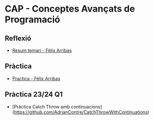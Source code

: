 # CAP - Conceptes Avançats de Programació

## Reflexió

- [Resum temari - Fèlix Arribas](https://github.com/felixarpa/CAP-Reflexio)

## Pràctica

- [Practica - Fèlix Arribas](https://github.com/felixarpa/CAP-Practica)

## Pràctica 23/24 Q1

- [Pràctica Catch Throw amb continuacions] (https://github.com/AdrianContre/CatchThrowWithContinuations)
